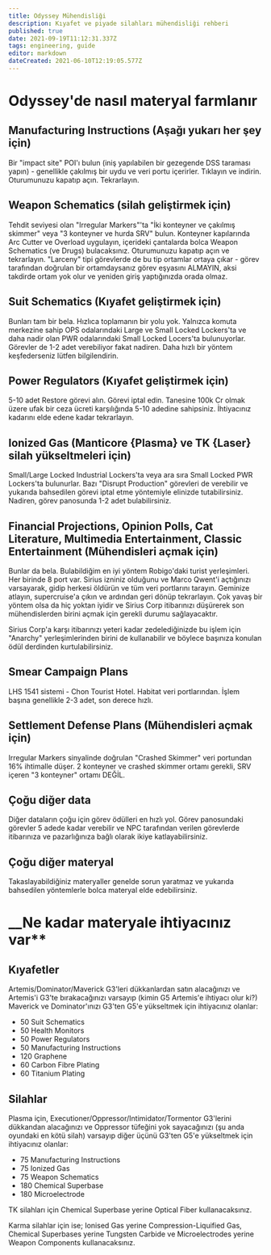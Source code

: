```yaml
---
title: Odyssey Mühendisliği
description: Kıyafet ve piyade silahları mühendisliği rehberi
published: true
date: 2021-09-19T11:12:31.337Z
tags: engineering, guide
editor: markdown
dateCreated: 2021-06-10T12:19:05.577Z
---
```


# **__Odyssey'de nasıl materyal farmlanır__**

## Manufacturing Instructions (Aşağı yukarı her şey için)

Bir "impact site" POI'ı bulun (iniş yapılabilen bir gezegende DSS taraması yapın) - genellikle çakılmış bir uydu ve veri portu içerirler. Tıklayın ve indirin. Oturumunuzu kapatıp açın. Tekrarlayın.

 ##  Weapon Schematics (silah geliştirmek için)

Tehdit seviyesi olan "Irregular Markers"'ta "İki konteyner ve çakılmış skimmer" veya "3 konteyner ve hurda SRV" bulun. Konteyner kapılarında Arc Cutter ve Overload uygulayın, içerideki çantalarda bolca Weapon Schematics (ve Drugs) bulacaksınız. Oturumunuzu kapatıp açın ve tekrarlayın. "Larceny" tipi görevlerde de bu tip ortamlar ortaya çıkar - görev tarafından doğrulan bir ortamdaysanız görev eşyasını ALMAYIN, aksi takdirde ortam yok olur ve yeniden giriş yaptığınızda orada olmaz.

## Suit Schematics (Kıyafet geliştirmek için)

Bunları tam bir bela. Hızlıca toplamanın bir yolu yok. Yalnızca komuta merkezine sahip OPS odalarındaki Large ve Small Locked Lockers'ta ve daha nadir olan PWR odalarındaki Small Locked Locers'ta bulunuyorlar. Görevler de 1-2 adet verebiliyor fakat nadiren. Daha hızlı bir yöntem keşfederseniz lütfen bilgilendirin.

## Power Regulators (Kıyafet geliştirmek için)

5-10 adet Restore görevi alın. Görevi iptal edin. Tanesine 100k Cr olmak üzere ufak bir ceza ücreti karşılığında 5-10 adedine sahipsiniz. İhtiyacınız kadarını elde edene kadar tekrarlayın.

## Ionized Gas (Manticore {Plasma} ve TK {Laser} silah yükseltmeleri için)

Small/Large Locked Industrial Lockers'ta veya ara sıra Small Locked PWR Lockers'ta bulunurlar. Bazı "Disrupt Production" görevleri de verebilir ve yukarıda bahsedilen görevi iptal etme yöntemiyle elinizde tutabilirsiniz. Nadiren, görev panosunda 1-2 adet bulabilirsiniz.

## Financial Projections, Opinion Polls, Cat Literature, Multimedia Entertainment, Classic Entertainment (Mühendisleri açmak için)

Bunlar da bela. Bulabildiğim en iyi yöntem Robigo'daki turist yerleşimleri. Her birinde 8 port var. Sirius izniniz olduğunu ve Marco Qwent'i açtığınızı varsayarak, gidip herkesi öldürün ve tüm veri portlarını tarayın. Geminize atlayın, supercruise'a çıkın ve ardından geri dönüp tekrarlayın. Çok yavaş bir yöntem olsa da hiç yoktan iyidir ve Sirius Corp itibarınızı düşürerek son mühendislerden birini açmak için gerekli durumu sağlayacaktır.

Sirius Corp'a karşı itibarınızı yeteri kadar zedelediğinizde bu işlem için "Anarchy" yerleşimlerinden birini de kullanabilir ve böylece başınıza konulan ödül derdinden kurtulabilirsiniz.

## Smear Campaign Plans

LHS 1541 sistemi - Chon Tourist Hotel. Habitat veri portlarından. İşlem başına genellikle 2-3 adet, son derece hızlı.

## Settlement Defense Plans (Mühendisleri açmak için)

Irregular Markers sinyalinde doğrulan "Crashed Skimmer" veri portundan 16% ihtimalle düşer. 2 konteyner ve crashed skimmer ortamı gerekli, SRV içeren "3 konteyner" ortamı DEĞİL.

## Çoğu diğer data

Diğer dataların çoğu için görev ödülleri en hızlı yol. Görev panosundaki görevler 5 adede kadar verebilir ve NPC tarafından verilen görevlerde itibarınıza ve pazarlığınıza bağlı olarak ikiye katlayabilirsiniz.

## Çoğu diğer materyal

Takaslayabildiğiniz materyaller genelde sorun yaratmaz ve yukarıda bahsedilen yöntemlerle bolca materyal elde edebilirsiniz.

# __**Ne kadar materyale ihtiyacınız var****

## Kıyafetler

Artemis/Dominator/Maverick G3'leri dükkanlardan satın alacağınızı ve Artemis'i G3'te bırakacağınızı varsayıp (kimin G5 Artemis'e ihtiyacı olur ki?) Maverick ve Dominator'ınızı G3'ten G5'e yükseltmek için ihtiyacınız olanlar:
- 50 Suit Schematics
- 50 Health Monitors
- 50 Power Regulators
- 50 Manufacturing Instructions
- 120 Graphene
- 60 Carbon Fibre Plating
- 60 Titanium Plating

## Silahlar

Plasma için, Executioner/Oppressor/Intimidator/Tormentor G3'lerini dükkandan alacağınızı ve Oppressor tüfeğini yok sayacağınızı (şu anda oyundaki en kötü silah) varsayıp diğer üçünü G3'ten G5'e yükseltmek için ihtiyacınız olanlar:
- 75 Manufacturing Instructions
- 75 Ionized Gas
- 75 Weapon Schematics
- 180 Chemical Superbase
- 180 Microelectrode

TK silahları için Chemical Superbase yerine Optical Fiber kullanacaksınız.

Karma silahlar için ise; Ionised Gas yerine Compression-Liquified Gas, Chemical Superbases yerine Tungsten Carbide ve Microelectrodes yerine Weapon Components kullanacaksınız.